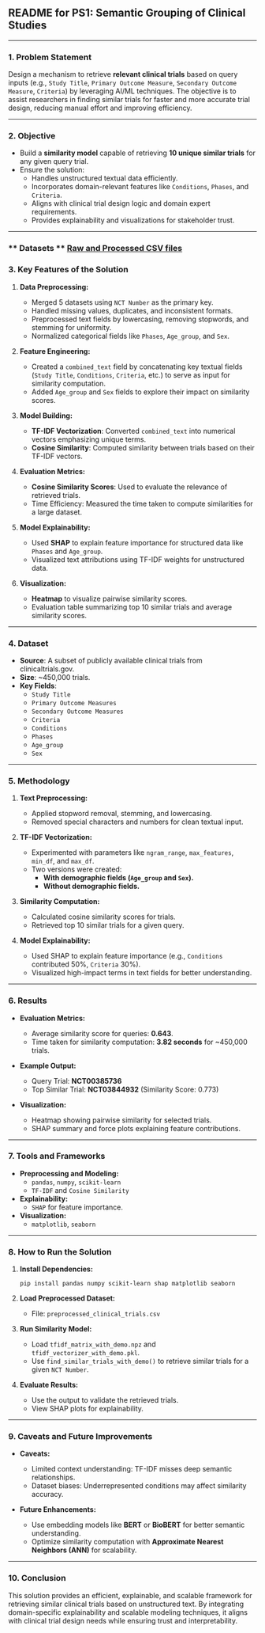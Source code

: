 ## **README for PS1: Semantic Grouping of Clinical Studies**

---

### **1. Problem Statement**
Design a mechanism to retrieve **relevant clinical trials** based on query inputs (e.g., `Study Title`, `Primary Outcome Measure`, `Secondary Outcome Measure`, `Criteria`) by leveraging AI/ML techniques. The objective is to assist researchers in finding similar trials for faster and more accurate trial design, reducing manual effort and improving efficiency.

---

### **2. Objective**
- Build a **similarity model** capable of retrieving **10 unique similar trials** for any given query trial.
- Ensure the solution:
  - Handles unstructured textual data efficiently.
  - Incorporates domain-relevant features like `Conditions`, `Phases`, and `Criteria`.
  - Aligns with clinical trial design logic and domain expert requirements.
  - Provides explainability and visualizations for stakeholder trust.

---
### ** Datasets ** [Raw and Processed CSV files](https://drive.google.com/drive/folders/1JqDY1EM_VgbThqMtaDUGCzkVQbvxrP2b?usp=sharing)

### **3. Key Features of the Solution**
1. **Data Preprocessing:**
   - Merged 5 datasets using `NCT Number` as the primary key.
   - Handled missing values, duplicates, and inconsistent formats.
   - Preprocessed text fields by lowercasing, removing stopwords, and stemming for uniformity.
   - Normalized categorical fields like `Phases`, `Age_group`, and `Sex`.

2. **Feature Engineering:**
   - Created a `combined_text` field by concatenating key textual fields (`Study Title`, `Conditions`, `Criteria`, etc.) to serve as input for similarity computation.
   - Added `Age_group` and `Sex` fields to explore their impact on similarity scores.

3. **Model Building:**
   - **TF-IDF Vectorization**: Converted `combined_text` into numerical vectors emphasizing unique terms.
   - **Cosine Similarity**: Computed similarity between trials based on their TF-IDF vectors.

4. **Evaluation Metrics:**
   - **Cosine Similarity Scores**: Used to evaluate the relevance of retrieved trials.
   - Time Efficiency: Measured the time taken to compute similarities for a large dataset.

5. **Model Explainability:**
   - Used **SHAP** to explain feature importance for structured data like `Phases` and `Age_group`.
   - Visualized text attributions using TF-IDF weights for unstructured data.

6. **Visualization:**
   - **Heatmap** to visualize pairwise similarity scores.
   - Evaluation table summarizing top 10 similar trials and average similarity scores.

---

### **4. Dataset**
- **Source**: A subset of publicly available clinical trials from clinicaltrials.gov.
- **Size**: ~450,000 trials.
- **Key Fields**:
  - `Study Title`
  - `Primary Outcome Measures`
  - `Secondary Outcome Measures`
  - `Criteria`
  - `Conditions`
  - `Phases`
  - `Age_group`
  - `Sex`

---

### **5. Methodology**
1. **Text Preprocessing:**
   - Applied stopword removal, stemming, and lowercasing.
   - Removed special characters and numbers for clean textual input.

2. **TF-IDF Vectorization:**
   - Experimented with parameters like `ngram_range`, `max_features`, `min_df`, and `max_df`.
   - Two versions were created:
     - **With demographic fields (`Age_group` and `Sex`).**
     - **Without demographic fields.**

3. **Similarity Computation:**
   - Calculated cosine similarity scores for trials.
   - Retrieved top 10 similar trials for a given query.

4. **Model Explainability:**
   - Used SHAP to explain feature importance (e.g., `Conditions` contributed 50%, `Criteria` 30%).
   - Visualized high-impact terms in text fields for better understanding.

---

### **6. Results**
- **Evaluation Metrics:**
  - Average similarity score for queries: **0.643**.
  - Time taken for similarity computation: **3.82 seconds** for ~450,000 trials.

- **Example Output:**
  - Query Trial: **NCT00385736**
  - Top Similar Trial: **NCT03844932** (Similarity Score: 0.773)

- **Visualization:**
  - Heatmap showing pairwise similarity for selected trials.
  - SHAP summary and force plots explaining feature contributions.

---

### **7. Tools and Frameworks**
- **Preprocessing and Modeling:**
  - `pandas`, `numpy`, `scikit-learn`
  - `TF-IDF` and `Cosine Similarity`
- **Explainability:**
  - `SHAP` for feature importance.
- **Visualization:**
  - `matplotlib`, `seaborn`

---

### **8. How to Run the Solution**
1. **Install Dependencies:**
   ```
   pip install pandas numpy scikit-learn shap matplotlib seaborn
   ```

2. **Load Preprocessed Dataset:**
   - File: `preprocessed_clinical_trials.csv`

3. **Run Similarity Model:**
   - Load `tfidf_matrix_with_demo.npz` and `tfidf_vectorizer_with_demo.pkl`.
   - Use `find_similar_trials_with_demo()` to retrieve similar trials for a given `NCT Number`.

4. **Evaluate Results:**
   - Use the output to validate the retrieved trials.
   - View SHAP plots for explainability.

---

### **9. Caveats and Future Improvements**
- **Caveats:**
  - Limited context understanding: TF-IDF misses deep semantic relationships.
  - Dataset biases: Underrepresented conditions may affect similarity accuracy.

- **Future Enhancements:**
  - Use embedding models like **BERT** or **BioBERT** for better semantic understanding.
  - Optimize similarity computation with **Approximate Nearest Neighbors (ANN)** for scalability.

---

### **10. Conclusion**
This solution provides an efficient, explainable, and scalable framework for retrieving similar clinical trials based on unstructured text. By integrating domain-specific explainability and scalable modeling techniques, it aligns with clinical trial design needs while ensuring trust and interpretability.
